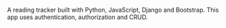 A reading tracker built with Python, JavaScript, Django and Bootstrap. This app uses authentication, authorization and CRUD.
